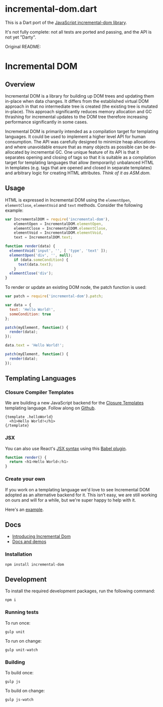 # incremental-dom.dart

This is a Dart port of the [JavaScript incremental-dom library](https://github.com/google/incremental-dom).

It's not fully complete: not all tests are ported and passing, and the API is
not yet "Darty".

Original README:

# Incremental DOM

## Overview

Incremental DOM is a library for building up DOM trees and updating them in-place when data changes. It differs from the established virtual DOM approach in that no intermediate tree is created (the existing tree is mutated in-place). This approach significantly reduces memory allocation and GC thrashing for incremental updates to the DOM tree therefore increasing performance significantly in some cases.

Incremental DOM is primarily intended as a compilation target for templating languages. It could be used to implement a higher level API for human consumption. The API was carefully designed to minimize heap allocations and where unavoidable ensure that as many objects as possible can be de-allocated by incremental GC. One unique feature of its API is that it separates opening and closing of tags so that it is suitable as a compilation target for templating languages that allow (temporarily) unbalanced HTML in templates (e.g. tags that are opened and closed in separate templates) and arbitrary logic for creating HTML attributes.
*Think of it as ASM.dom.*

## Usage

HTML is expressed in Incremental DOM using the `elementOpen`, `elementClose`, `elementVoid` and `text` methods. Consider the following example:

```javascript
var IncrementalDOM = require('incremental-dom'),
    elementOpen = IncrementalDOM.elementOpen,
    elementClose = IncrementalDOM.elementClose,
    elementVoid = IncrementalDOM.elementVoid,
    text = IncrementalDOM.text;

function render(data) {
  elementVoid('input', '', [ 'type', 'text' ]);
  elementOpen('div', '', null);
    if (data.someCondition) {
      text(data.text);
    }
  elementClose('div');
}
```

To render or update an existing DOM node, the patch function is used:


```javascript
var patch = require('incremental-dom').patch;

var data = {
  text: 'Hello World!',
  someCondition: true
};

patch(myElement, function() {
  render(data);
});

data.text = 'Hello World!';

patch(myElement, function() {
  render(data);
});
```

## Templating Languages

### Closure Compiler Templates

We are building a new JavaScript backend for the
[Closure Templates](https://developers.google.com/closure/templates/) templating
language. Follow along on [Github](https://github.com/google/closure-templates/).

```
{template .helloWorld}
  <h1>Hello World!</h1>
{/template}
```

### JSX

You can also use React's [JSX syntax](https://facebook.github.io/jsx/) using this
[Babel plugin](https://github.com/babel-plugins/babel-plugin-incremental-dom).

```js
function render() {
  return <h1>Hello World</h1>
}
```

### Create your own

If you work on a templating language we'd love to see Incremental DOM adopted as
an alternative backend for it. This isn’t easy, we are still working on ours and
will for a while, but we're super happy to help with it.

Here's an [example](https://gist.github.com/sparhami/197f3b947712998639eb).

## Docs

- [Introducing Incremental Dom](https://medium.com/google-developers/introducing-incremental-dom-e98f79ce2c5f)
- [Docs and demos](http://google.github.io/incremental-dom/)

### Installation

`npm install incremental-dom`

## Development

To install the required development packages, run the following command:

`npm i`

### Running tests

To run once:

`gulp unit`

To run on change:

`gulp unit-watch`

### Building

To build once:

`gulp js`

To build on change:

`gulp js-watch`
